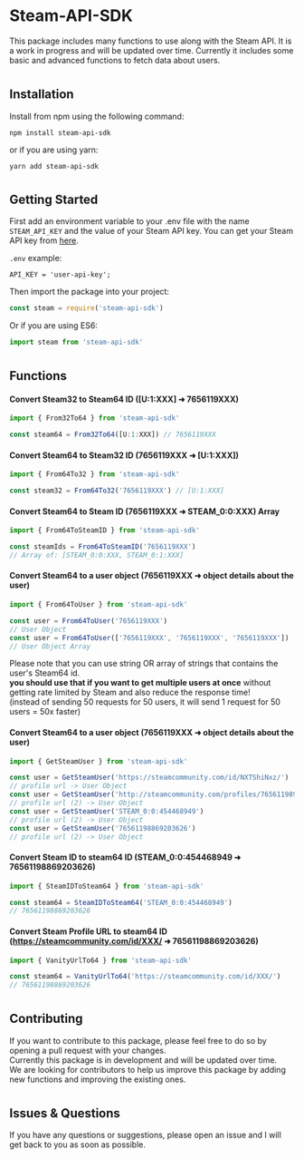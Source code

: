 # Steam-API-SDK

This package includes many functions to use along with the Steam API.
It is a work in progress and will be updated over time.
Currently it includes some basic and advanced functions to fetch data about users.

#

## Installation

Install from npm using the following command:

```
npm install steam-api-sdk
```

or if you are using yarn:

```
yarn add steam-api-sdk
```

#

## Getting Started

First add an environment variable to your .env file with the name `STEAM_API_KEY` and the value of your Steam API key.
You can get your Steam API key from [here](https://steamcommunity.com/dev/apikey).

`.env` example:

```env
API_KEY = 'user-api-key';
```

Then import the package into your project:

```javascript
const steam = require('steam-api-sdk')
```

Or if you are using ES6:

```javascript
import steam from 'steam-api-sdk'
```

#

## Functions

#### Convert Steam32 to Steam64 ID ([U:1:XXX] ➜ 7656119XXX)

```javascript
import { From32To64 } from 'steam-api-sdk'

const steam64 = From32To64([U:1:XXX]) // 7656119XXX
```

#### Convert Steam64 to Steam32 ID (7656119XXX ➜ [U:1:XXX])

```javascript
import { From64To32 } from 'steam-api-sdk'

const steam32 = From64To32('7656119XXX') // [U:1:XXX]
```

#### Convert Steam64 to Steam ID (7656119XXX ➜ STEAM_0:0:XXX) Array

```javascript
import { From64ToSteamID } from 'steam-api-sdk'

const steamIds = From64ToSteamID('7656119XXX')
// Array of: [STEAM_0:0:XXX, STEAM_0:1:XXX]
```

#### Convert Steam64 to a user object (7656119XXX ➜ object details about the user)

```javascript
import { From64ToUser } from 'steam-api-sdk'

const user = From64ToUser('7656119XXX')
// User Object
const user = From64ToUser(['7656119XXX', '7656119XXX', '7656119XXX'])
// User Object Array
```

Please note that you can use string OR array of strings that contains the user's Steam64 id.<br/>
**you should use that if you want to get multiple users at once** without getting rate limited by Steam and also reduce the response time!<br/>
(instead of sending 50 requests for 50 users, it will send 1 request for 50 users = 50x faster)

#### Convert Steam64 to a user object (7656119XXX ➜ object details about the user)

```javascript
import { GetSteamUser } from 'steam-api-sdk'

const user = GetSteamUser('https://steamcommunity.com/id/NXTShiNxz/')
// profile url -> User Object
const user = GetSteamUser('http://steamcommunity.com/profiles/76561198998419941')
// profile url (2) -> User Object
const user = GetSteamUser('STEAM_0:0:454468949')
// profile url (2) -> User Object
const user = GetSteamUser('76561198869203626')
// profile url (2) -> User Object
```

#### Convert Steam ID to steam64 ID (STEAM_0:0:454468949 ➜ 76561198869203626)

```javascript
import { SteamIDToSteam64 } from 'steam-api-sdk'

const steam64 = SteamIDToSteam64('STEAM_0:0:454468949')
// 76561198869203626
```

#### Convert Steam Profile URL to steam64 ID (https://steamcommunity.com/id/XXX/ ➜ 76561198869203626)

```javascript
import { VanityUrlTo64 } from 'steam-api-sdk'

const steam64 = VanityUrlTo64('https://steamcommunity.com/id/XXX/')
// 76561198869203626
```

#

## Contributing

If you want to contribute to this package, please feel free to do so by opening a pull request with your changes.<br>
Currently this package is in development and will be updated over time.<br>
We are looking for contributors to help us improve this package by adding new functions and improving the existing ones.

#

## Issues & Questions

If you have any questions or suggestions, please open an issue and I will get back to you as soon as possible.<br>
